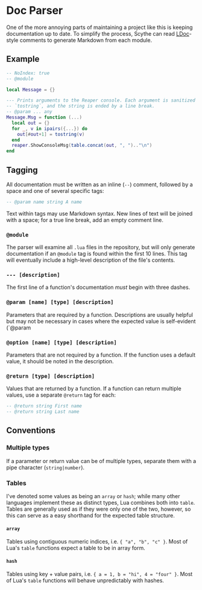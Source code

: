 # Doc Parser

One of the more annoying parts of maintaining a project like this is keeping documentation up to date. To simplify the process, Scythe can read [LDoc](https://stevedonovan.github.io/ldoc/)-style comments to generate Markdown from each module.

## Example

```lua
-- NoIndex: true
-- @module

local Message = {}

--- Prints arguments to the Reaper console. Each argument is sanitized with
-- `tostring`, and the string is ended by a line break.
-- @param ... any
Message.Msg = function (...)
  local out = {}
  for _, v in ipairs({...}) do
    out[#out+1] = tostring(v)
  end
  reaper.ShowConsoleMsg(table.concat(out, ", ").."\n")
end
```

## Tagging

All documentation must be written as an inline (`--`) comment, followed by a space and one of several specific tags:

```lua
-- @param name string A name
```

Text within tags may use Markdown syntax. New lines of text will be joined with a space; for a true line break, add an empty comment line.

### `@module`

The parser will examine all `.lua` files in the repository, but will only generate documentation if an `@module` tag is found within the first 10 lines. This tag will eventually include a high-level description of the file's contents.

### `--- [description]`

The first line of a function's documentation _must_ begin with three dashes.

### `@param [name] [type] [description]`

Parameters that are required by a function. Descriptions are usually helpful but may not be necessary in cases where the expected value is self-evident (`@param

### `@option [name] [type] [description]`

Parameters that are not required by a function. If the function uses a default value, it should be noted in the description.

### `@return [type] [description]`

Values that are returned by a function. If a function can return multiple values, use a separate `@return` tag for each:

```lua
-- @return string First name
-- @return string Last name
```

## Conventions

### Multiple types

If a parameter or return value can be of multiple types, separate them with a pipe character (`string|number`).

### Tables

I've denoted some values as being an `array` or `hash`; while many other languages implement these as distinct types, Lua combines both into `table`. Tables are generally used as if they were only one of the two, however, so this can serve as a easy shorthand for the expected table structure.

#### `array`

Tables using contiguous numeric indices, i.e. `{ "a", "b", "c" }`. Most of Lua's `table` functions expect a table to be in array form.

#### `hash`

Tables using key + value pairs, i.e. `{ a = 1, b = "hi", 4 = "four" }`. Most of Lua's `table` functions will behave unpredictably with hashes.
